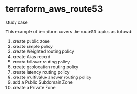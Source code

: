 # terraform_aws_route53
study case

This example of terraform covers the route53 topics as followd:
  1. create public zone
  2. create simple policy
  3. create Weighted routing policy
  4. create Alias record
  5. create failover routing policy
  6. create geolocation routing policy
  7. create latency routing policy
  8. create multivalue answer routing policy
  9. add a Public Subdomain Zone
  10. create a Private Zone

